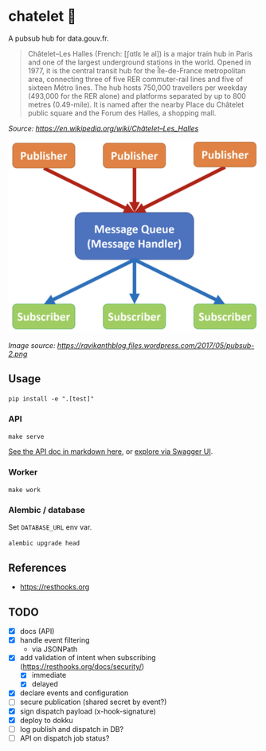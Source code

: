 # chatelet 🚉

A pubsub hub for data.gouv.fr.

> Châtelet–Les Halles (French: [ʃɑtlɛ le al]) is a major train hub in Paris and one of the largest underground stations in the world. Opened in 1977, it is the central transit hub for the Île-de-France metropolitan area, connecting three of five RER commuter-rail lines and five of sixteen Métro lines. The hub hosts 750,000 travellers per weekday (493,000 for the RER alone) and platforms separated by up to 800 metres (0.49-mile). It is named after the nearby Place du Châtelet public square and the Forum des Halles, a shopping mall.

_Source: https://en.wikipedia.org/wiki/Châtelet–Les_Halles_

![](docs/img/pubsub.png)

_Image source: https://ravikanthblog.files.wordpress.com/2017/05/pubsub-2.png_

## Usage

`pip install -e ".[test]"`

### API

`make serve`

[See the API doc in markdown here](docs/apidoc.md), or [explore via Swagger UI](https://petstore.swagger.io/?url=https://raw.githubusercontent.com/abulte/chatelet/master/docs/swagger.json).

### Worker

`make work`

### Alembic / database

Set `DATABASE_URL` env var.

`alembic upgrade head`

## References

- https://resthooks.org

## TODO

- [x] docs (API)
- [x] handle event filtering
    - via JSONPath
- [x] add validation of intent when subscribing (https://resthooks.org/docs/security/)
    - [x] immediate
    - [x] delayed
- [x] declare events and configuration
- [ ] secure publication (shared secret by event?)
- [x] sign dispatch payload (x-hook-signature)
- [x] deploy to dokku
- [ ] log publish and dispatch in DB?
- [ ] API on dispatch job status?

